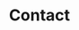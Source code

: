 ---
images:
- /images/about.png
title: Contact
url: contact
hideTitle: true
hideExif: true
hideDate: true
---